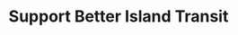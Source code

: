 ---
layout: page
title: Support Better Island Transit
description: 
permalink: /support
# image: '/images/og.png'
---